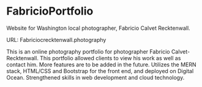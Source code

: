 # FabricioPortfolio
Website for Washington local photographer, Fabricio Calvet Recktenwall.

URL: Fabriciocrecktenwall.photography

This is an online photography portfolio for photographer Fabricio Calvet-Recktenwall. This portfolio allowed clients to view 
his work as well as contact him. More features are to be added in the future. Utilizes the MERN stack, HTML/CSS and Bootstrap 
for the front end, and deployed on Digital Ocean. Strengthened skills in web development and cloud technology.
